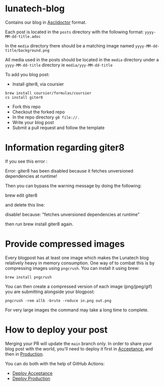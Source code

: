 # lunatech-blog
Contains our blog in [Asciidoctor](https://asciidoc.org/) format.

Each post is located in the `posts` directory with the following format: `yyyy-MM-dd-title.adoc`

In the `media` directory there should be a matching image named `yyyy-MM-dd-title/background.png`

All media used in the posts should be located in the `media` directory under a `yyyy-MM-dd-title` directory ie `media/yyy-MM-dd-title`

To add you blog post:
* Install giter8, via coursier
```commandline
brew install coursier/formulas/coursier
cs install giter8
```
* Fork this repo
* Checkout the forked repo
* In the repo directory `g8 file://.`
* Write your blog post
* Submit a pull request and follow the template

# Information regarding giter8

If you see this error :

Error: giter8 has been disabled because it fetches unversioned dependencies at runtime!

Then you can bypass the warning message by doing the following:

brew edit giter8

and delete this line:

disable! because: "fetches unversioned dependencies at runtime"

then run brew install giter8 again.

# Provide compressed images
Every blogpost has at least one image which makes the Lunatech blog relatively heavy in memory consumption.
One way of to combat this is by compressing images using `pngcrush`. You can install it using brew:
```commandline
brew install pngcrush
```
You can then create a compressed version of each image (png/jpeg/gif) you are submitting alongside your blogpost:
```commandline
pngcrush -rem allb -brute -reduce in.png out.png
```
For very large images the command may take a long time to complete.

# How to deploy your post

Merging your PR will update the `main` branch only. In order to share your blog post with the world,
you'll need to deploy it first in [Acceptance](https://blog.acceptance.lunatech.com/), and then
in [Production](https://blog.lunatech.com/).

You can do both with the help of GitHub Actions:
* [Deploy Acceptance](https://github.com/lunatech-labs/lunatech-blog/actions/workflows/deploy_acceptance.yaml)
* [Deploy Production](https://github.com/lunatech-labs/lunatech-blog/actions/workflows/deploy_production.yaml)
